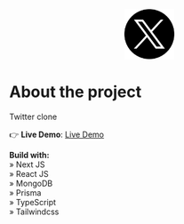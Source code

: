 <div align='center'>
  <img src='/public/assets/images/twitter-x-logo.png' width='90' heigth='90'>
</div>

# About the project

Twitter clone

👉 **Live Demo**: [Live Demo](https://twitter-ccristiann.vercel.app)

**Build with:** \
» Next JS \
» React JS \
» MongoDB \
» Prisma \
» TypeScript \
» Tailwindcss
